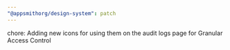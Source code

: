 ```yaml
---
"@appsmithorg/design-system": patch
---
```


chore: Adding new icons for using them on the audit logs page for Granular Access Control
